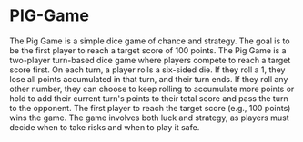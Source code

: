 # PIG-Game
The Pig Game is a simple dice game of chance and strategy. The goal is to be the first player to reach a target score of 100 points.
The Pig Game is a two-player turn-based dice game where players compete to reach a target score first. On each turn, a player rolls a six-sided die. If they roll a 1, they lose all points accumulated in that turn, and their turn ends. If they roll any other number, they can choose to keep rolling to accumulate more points or hold to add their current turn's points to their total score and pass the turn to the opponent. The first player to reach the target score (e.g., 100 points) wins the game. The game involves both luck and strategy, as players must decide when to take risks and when to play it safe.
